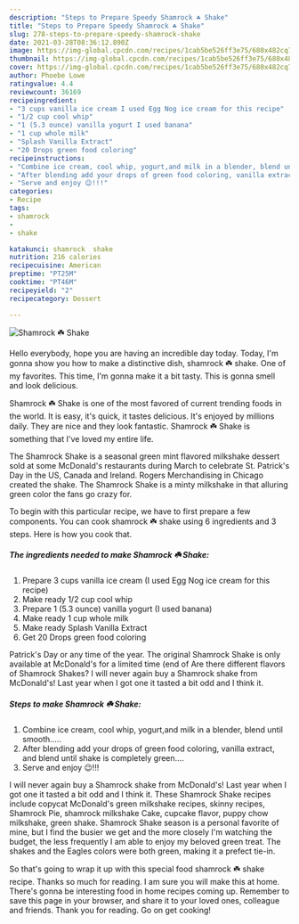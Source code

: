 ```yaml
---
description: "Steps to Prepare Speedy Shamrock ☘️ Shake"
title: "Steps to Prepare Speedy Shamrock ☘️ Shake"
slug: 278-steps-to-prepare-speedy-shamrock-shake
date: 2021-03-28T08:36:12.890Z
image: https://img-global.cpcdn.com/recipes/1cab5be526ff3e75/680x482cq70/shamrock-shake-recipe-main-photo.jpg
thumbnail: https://img-global.cpcdn.com/recipes/1cab5be526ff3e75/680x482cq70/shamrock-shake-recipe-main-photo.jpg
cover: https://img-global.cpcdn.com/recipes/1cab5be526ff3e75/680x482cq70/shamrock-shake-recipe-main-photo.jpg
author: Phoebe Lowe
ratingvalue: 4.4
reviewcount: 36169
recipeingredient:
- "3 cups vanilla ice cream I used Egg Nog ice cream for this recipe"
- "1/2 cup cool whip"
- "1 (5.3 ounce) vanilla yogurt I used banana"
- "1 cup whole milk"
- "Splash Vanilla Extract"
- "20 Drops green food coloring"
recipeinstructions:
- "Combine ice cream, cool whip, yogurt,and milk in a blender, blend until smooth....."
- "After blending add your drops of green food coloring, vanilla extract, and blend until shake is completely green...."
- "Serve and enjoy 😉!!!"
categories:
- Recipe
tags:
- shamrock
- 
- shake

katakunci: shamrock  shake 
nutrition: 216 calories
recipecuisine: American
preptime: "PT25M"
cooktime: "PT46M"
recipeyield: "2"
recipecategory: Dessert

---
```



![Shamrock ☘️ Shake](https://img-global.cpcdn.com/recipes/1cab5be526ff3e75/680x482cq70/shamrock-shake-recipe-main-photo.jpg)

Hello everybody, hope you are having an incredible day today. Today, I'm gonna show you how to make a distinctive dish, shamrock ☘️ shake. One of my favorites. This time, I'm gonna make it a bit tasty. This is gonna smell and look delicious.

Shamrock ☘️ Shake is one of the most favored of current trending foods in the world. It is easy, it's quick, it tastes delicious. It's enjoyed by millions daily. They are nice and they look fantastic. Shamrock ☘️ Shake is something that I've loved my entire life.

The Shamrock Shake is a seasonal green mint flavored milkshake dessert sold at some McDonald&#39;s restaurants during March to celebrate St. Patrick&#39;s Day in the US, Canada and Ireland. Rogers Merchandising in Chicago created the shake. The Shamrock Shake is a minty milkshake in that alluring green color the fans go crazy for.


To begin with this particular recipe, we have to first prepare a few components. You can cook shamrock ☘️ shake using 6 ingredients and 3 steps. Here is how you cook that.

<!--inarticleads1-->

##### The ingredients needed to make Shamrock ☘️ Shake:

1. Prepare 3 cups vanilla ice cream (I used Egg Nog ice cream for this recipe)
1. Make ready 1/2 cup cool whip
1. Prepare 1 (5.3 ounce) vanilla yogurt (I used banana)
1. Make ready 1 cup whole milk
1. Make ready Splash Vanilla Extract
1. Get 20 Drops green food coloring


Patrick&#39;s Day or any time of the year. The original Shamrock Shake is only available at McDonald&#39;s for a limited time (end of Are there different flavors of Shamrock Shakes? I will never again buy a Shamrock shake from McDonald&#39;s! Last year when I got one it tasted a bit odd and I think it. 

<!--inarticleads2-->

##### Steps to make Shamrock ☘️ Shake:

1. Combine ice cream, cool whip, yogurt,and milk in a blender, blend until smooth.....
1. After blending add your drops of green food coloring, vanilla extract, and blend until shake is completely green....
1. Serve and enjoy 😉!!!


I will never again buy a Shamrock shake from McDonald&#39;s! Last year when I got one it tasted a bit odd and I think it. These Shamrock Shake recipes include copycat McDonald&#39;s green milkshake recipes, skinny recipes, Shamrock Pie, shamrock milkshake Cake, cupcake flavor, puppy chow milkshake, green shake. Shamrock Shake season is a personal favorite of mine, but I find the busier we get and the more closely I&#39;m watching the budget, the less frequently I am able to enjoy my beloved green treat. The shakes and the Eagles colors were both green, making it a prefect tie-in. 

So that's going to wrap it up with this special food shamrock ☘️ shake recipe. Thanks so much for reading. I am sure you will make this at home. There's gonna be interesting food in home recipes coming up. Remember to save this page in your browser, and share it to your loved ones, colleague and friends. Thank you for reading. Go on get cooking!

